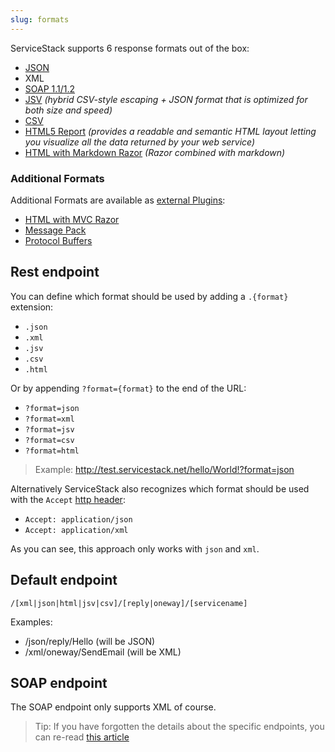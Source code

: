 ```yaml
---
slug: formats
---
```

ServiceStack supports 6 response formats out of the box:

- [JSON](https://github.com/ServiceStack/ServiceStack.Text)
- XML
- [SOAP 1.1/1.2](/soap-support)
- [JSV](https://github.com/ServiceStack/ServiceStack.Text#servicestacktypeserializer-and-the-jsv-format) _(hybrid CSV-style escaping + JSON format that is optimized for both size and speed)_
- [CSV](/csv-format)
- [HTML5 Report](/html5reportformat) _(provides a readable and semantic HTML layout letting you visualize all the data returned by your web service)_
- [HTML with Markdown Razor](/markdown-razor) _(Razor combined with markdown)_

### Additional Formats

Additional Formats are available as [external Plugins](/plugins):

- [HTML with MVC Razor](http://razor.servicestack.net/)
- [Message Pack](/messagepack-format)
- [Protocol Buffers](/protobuf-format)

## Rest endpoint

You can define which format should be used by adding a `.{format}` extension:

 - `.json`
 - `.xml`
 - `.jsv`
 - `.csv`
 - `.html`

Or by appending `?format={format}` to the end of the URL:

- `?format=json`
- `?format=xml`
- `?format=jsv`
- `?format=csv`
- `?format=html`

> Example: http://test.servicestack.net/hello/World!?format=json

Alternatively ServiceStack also recognizes which format should be used with the `Accept` [http header](http://en.wikipedia.org/wiki/List_of_HTTP_header_fields):

- `Accept: application/json`
- `Accept: application/xml`

As you can see, this approach only works with `json` and `xml`.

## Default endpoint

    /[xml|json|html|jsv|csv]/[reply|oneway]/[servicename]

Examples:

 - /json/reply/Hello (will be JSON)
 - /xml/oneway/SendEmail (will be XML)

## SOAP endpoint

The SOAP endpoint only supports XML of course.

> Tip: If you have forgotten the details about the specific endpoints, you can re-read [this article](/endpoints)

